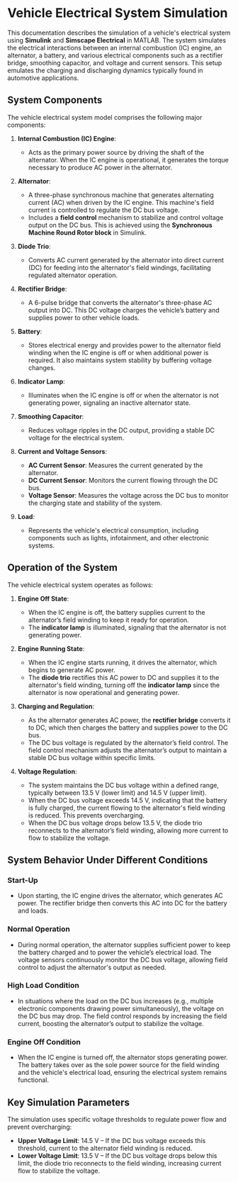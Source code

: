 # Vehicle Electrical System Simulation

This documentation describes the simulation of a vehicle's electrical system using **Simulink** and **Simscape Electrical** in MATLAB. The system simulates the electrical interactions between an internal combustion (IC) engine, an alternator, a battery, and various electrical components such as a rectifier bridge, smoothing capacitor, and voltage and current sensors. This setup emulates the charging and discharging dynamics typically found in automotive applications.

## System Components

The vehicle electrical system model comprises the following major components:

1. **Internal Combustion (IC) Engine**: 
   - Acts as the primary power source by driving the shaft of the alternator. When the IC engine is operational, it generates the torque necessary to produce AC power in the alternator.

2. **Alternator**:
   - A three-phase synchronous machine that generates alternating current (AC) when driven by the IC engine. This machine's field current is controlled to regulate the DC bus voltage.
   - Includes a **field control** mechanism to stabilize and control voltage output on the DC bus. This is achieved using the **Synchronous Machine Round Rotor block** in Simulink.

3. **Diode Trio**:
   - Converts AC current generated by the alternator into direct current (DC) for feeding into the alternator's field windings, facilitating regulated alternator operation.

4. **Rectifier Bridge**:
   - A 6-pulse bridge that converts the alternator's three-phase AC output into DC. This DC voltage charges the vehicle’s battery and supplies power to other vehicle loads.

5. **Battery**:
   - Stores electrical energy and provides power to the alternator field winding when the IC engine is off or when additional power is required. It also maintains system stability by buffering voltage changes.

6. **Indicator Lamp**:
   - Illuminates when the IC engine is off or when the alternator is not generating power, signaling an inactive alternator state.

7. **Smoothing Capacitor**:
   - Reduces voltage ripples in the DC output, providing a stable DC voltage for the electrical system.

8. **Current and Voltage Sensors**:
   - **AC Current Sensor**: Measures the current generated by the alternator.
   - **DC Current Sensor**: Monitors the current flowing through the DC bus.
   - **Voltage Sensor**: Measures the voltage across the DC bus to monitor the charging state and stability of the system.

9. **Load**:
   - Represents the vehicle's electrical consumption, including components such as lights, infotainment, and other electronic systems.

## Operation of the System

The vehicle electrical system operates as follows:

1. **Engine Off State**:
   - When the IC engine is off, the battery supplies current to the alternator’s field winding to keep it ready for operation.
   - The **indicator lamp** is illuminated, signaling that the alternator is not generating power.

2. **Engine Running State**:
   - When the IC engine starts running, it drives the alternator, which begins to generate AC power.
   - The **diode trio** rectifies this AC power to DC and supplies it to the alternator's field winding, turning off the **indicator lamp** since the alternator is now operational and generating power.

3. **Charging and Regulation**:
   - As the alternator generates AC power, the **rectifier bridge** converts it to DC, which then charges the battery and supplies power to the DC bus.
   - The DC bus voltage is regulated by the alternator’s field control. The field control mechanism adjusts the alternator’s output to maintain a stable DC bus voltage within specific limits.

4. **Voltage Regulation**:
   - The system maintains the DC bus voltage within a defined range, typically between 13.5 V (lower limit) and 14.5 V (upper limit).
   - When the DC bus voltage exceeds 14.5 V, indicating that the battery is fully charged, the current flowing to the alternator's field winding is reduced. This prevents overcharging.
   - When the DC bus voltage drops below 13.5 V, the diode trio reconnects to the alternator’s field winding, allowing more current to flow to stabilize the voltage.

## System Behavior Under Different Conditions

### Start-Up
- Upon starting, the IC engine drives the alternator, which generates AC power. The rectifier bridge then converts this AC into DC for the battery and loads.

### Normal Operation
- During normal operation, the alternator supplies sufficient power to keep the battery charged and to power the vehicle’s electrical load. The voltage sensors continuously monitor the DC bus voltage, allowing field control to adjust the alternator's output as needed.

### High Load Condition
- In situations where the load on the DC bus increases (e.g., multiple electronic components drawing power simultaneously), the voltage on the DC bus may drop. The field control responds by increasing the field current, boosting the alternator’s output to stabilize the voltage.

### Engine Off Condition
- When the IC engine is turned off, the alternator stops generating power. The battery takes over as the sole power source for the field winding and the vehicle's electrical load, ensuring the electrical system remains functional.

## Key Simulation Parameters

The simulation uses specific voltage thresholds to regulate power flow and prevent overcharging:

- **Upper Voltage Limit**: 14.5 V – If the DC bus voltage exceeds this threshold, current to the alternator field winding is reduced.
- **Lower Voltage Limit**: 13.5 V – If the DC bus voltage drops below this limit, the diode trio reconnects to the field winding, increasing current flow to stabilize the voltage.
